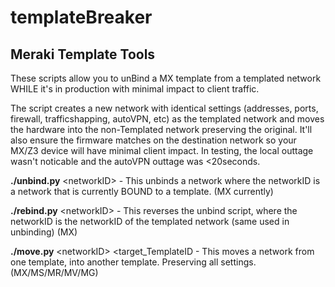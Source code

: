 # templateBreaker
## Meraki Template Tools
  These scripts allow you to unBind a MX template from a templated network WHILE it's in production with minimal impact to client traffic. 
  
  The script creates a new network with identical settings (addresses, ports, firewall, trafficshapping, autoVPN, etc) as the templated network and moves the hardware into the non-Templated network preserving the original. It'll also ensure the firmware matches on the destination network so your MX/Z3 device will have minimal client impact. In testing, the local outtage wasn't noticable and the autoVPN outtage was <20seconds. 
 
  **./unbind.py** \<networkID>  -   This unbinds a network where the networkID is a network that is currently BOUND to a template. (MX currently)
  
  **./rebind.py** \<networkID>  -   This reverses the unbind script, where the networkID is the networkID of the templated network (same used in unbinding) (MX)
  
  **./move.py** \<networkID> <target_TemplateID  -   This moves a network from one template, into another template. Preserving all settings. (MX/MS/MR/MV/MG)
